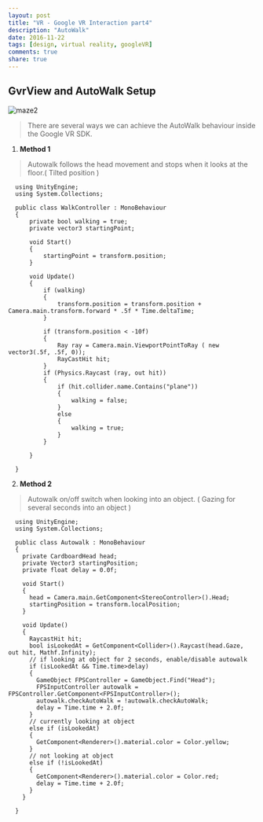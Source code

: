 ```yaml
---
layout: post
title: "VR - Google VR Interaction part4"
description: "AutoWalk"
date: 2016-11-22
tags: [design, virtual reality, googleVR]
comments: true
share: true
---
```

## GvrView and AutoWalk Setup

![maze2](https://cloud.githubusercontent.com/assets/17754060/20543151/3747bc5a-b0db-11e6-9a4f-7d9e558dc318.png)

> There are several ways we can achieve the AutoWalk behaviour inside the Google VR SDK.

1. **Method 1** 

> Autowalk follows the head movement and stops when it looks at the floor.( Tilted position )

      using UnityEngine;
      using System.Collections;

      public class WalkController : MonoBehaviour
      {
          private bool walking = true;
          private vector3 startingPoint;

          void Start()
          {
              startingPoint = transform.position;
          }

          void Update()
          {
              if (walking)
              {
                  transform.position = transform.position + Camera.main.transform.forward * .5f * Time.deltaTime;
              }

              if (transform.position < -10f)
              {
                  Ray ray = Camera.main.ViewportPointToRay ( new vector3(.5f, .5f, 0));
                  RayCastHit hit;
              }
              if (Physics.Raycast (ray, out hit))
              {
                  if (hit.collider.name.Contains("plane"))
                  {
                      walking = false;
                  } 
                  else 
                  {
                      walking = true;
                  }
              }

          }

      }
      
2. **Method 2** 

> Autowalk on/off switch when looking into an object. (  Gazing for several seconds into an object )
      
      using UnityEngine;
      using System.Collections;

      public class Autowalk : MonoBehaviour 
      {
        private CardboardHead head;
        private Vector3 startingPosition;
        private float delay = 0.0f; 

        void Start() 
        {
          head = Camera.main.GetComponent<StereoController>().Head;
          startingPosition = transform.localPosition;
        }

        void Update() 
        {
          RaycastHit hit;
          bool isLookedAt = GetComponent<Collider>().Raycast(head.Gaze, out hit, Mathf.Infinity);
          // if looking at object for 2 seconds, enable/disable autowalk
          if (isLookedAt && Time.time>delay) 
          { 
            GameObject FPSController = GameObject.Find("Head");
            FPSInputController autowalk = FPSController.GetComponent<FPSInputController>();
            autowalk.checkAutoWalk = !autowalk.checkAutoWalk;
            delay = Time.time + 2.0f;
          }
          // currently looking at object
          else if (isLookedAt) 
          { 
            GetComponent<Renderer>().material.color = Color.yellow; 
          } 
          // not looking at object
          else if (!isLookedAt) 
          { 
            GetComponent<Renderer>().material.color = Color.red; 
            delay = Time.time + 2.0f; 
          }
        }

      }

